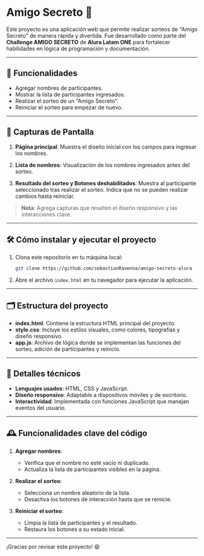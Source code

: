 # Amigo Secreto 🎁

Este proyecto es una aplicación web que permite realizar sorteos de "Amigo Secreto" de manera rápida y divertida. Fue desarrollado como parte del **Challenge AMIGO SECRETO** de **Alura Latam ONE** para fortalecer habilidades en lógica de programación y documentación.

---

## 🌟 Funcionalidades
- Agregar nombres de participantes.
- Mostrar la lista de participantes ingresados.
- Realizar el sorteo de un "Amigo Secreto".
- Reiniciar el sorteo para empezar de nuevo.

---

## 📸 Capturas de Pantalla
1. **Página principal**: Muestra el diseño inicial con los campos para ingresar los nombres.

2. **Lista de nombres**: Visualización de los nombres ingresados antes del sorteo.
3. **Resultado del sorteo y Botones deshabilitados**: Muestra al participante seleccionado tras realizar el sorteo. Indica que no se pueden realizar cambios hasta reiniciar.

> **Nota**: Agrega capturas que resalten el diseño responsivo y las interacciones clave.

---

## 🛠️ Cómo instalar y ejecutar el proyecto
1. Clona este repositorio en tu máquina local:
   ```bash
   git clone https://github.com/sebastianRavenna/amigo-secreto-alura
   ```
2. Abre el archivo `index.html` en tu navegador para ejecutar la aplicación.

---

## 🗂️ Estructura del proyecto
- **index.html**: Contiene la estructura HTML principal del proyecto.
- **style.css**: Incluye los estilos visuales, como colores, tipografías y diseño responsivo.
- **app.js**: Archivo de lógica donde se implementan las funciones del sorteo, adición de participantes y reinicio.

---

## 🔧 Detalles técnicos
- **Lenguajes usados**: HTML, CSS y JavaScript.
- **Diseño responsivo**: Adaptable a dispositivos móviles y de escritorio.
- **Interactividad**: Implementada con funciones JavaScript que manejan eventos del usuario.

---

## 🕰️ Funcionalidades clave del código
1. **Agregar nombres**:
   - Verifica que el nombre no esté vacío ni duplicado.
   - Actualiza la lista de participantes visibles en la página.

2. **Realizar el sorteo**:
   - Selecciona un nombre aleatorio de la lista.
   - Desactiva los botones de interacción hasta que se reinicie.

3. **Reiniciar el sorteo**:
   - Limpia la lista de participantes y el resultado.
   - Restaura los botones a su estado inicial.

---

¡Gracias por revisar este proyecto! 😄
